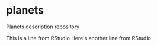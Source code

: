 # planets
Planets description repository

This is a line from RStudio
Here's another line from RStudio